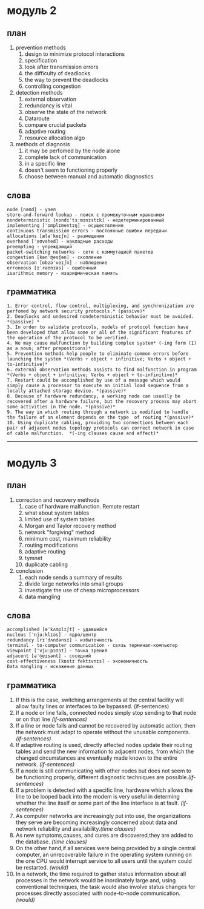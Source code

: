 # модуль 2

## план
1. prevention methods 
	1. design to minimize protocol interactions
	2. specification
	3. look after transmission errors
	4. the difficulty of deadlocks 
	5. the way to prevent the deadlocks 
	6. controlling congestion
2. detection methods
	1. external observation
	2. redundancy is vital
	3. observe the state of the network 
	4. Dataroute 
	5. compare crucial packets 
	6. adaptive routing 
	7. resource allocation algo
3. methods of diagnosis
	1. it may be perfomed by the node alone
	2. complete lack of communication
	3. in a specific line
	4. doesn't seem to functioning properly
	5. choose between manual and automatic diagnostics
## слова
	node [nəʊd] - узел
	store-and-forward lookup - поиск с промежуточным хранением
	nondeterministic [nɒndɪˈtɜːmɪnɪstɪk] - недетерминированный
	implementing [ˈɪmplɪmentɪŋ] - осуществление
	continuous transmission errors - постоянные ошибки передачи
	allocations [æləˈkeɪʃn] - размещения
	overhead [ˈəʊvəhed] - накладные расходы
	preempting - упреждающий
	packet-switching networks - сети с коммутацией пакетов
	congestion [kənˈʤesʧən] - скопление
	observation [ɒbzəˈveɪʃn] - наблюдение
	erroneous [ɪˈrəʊnɪəs] - ошибочный
	isarithmic memory - изарифмическая память

## грамматика
	1. Error control, flow control, multiplexing, and synchronization are perfomed by network security protocols.* (passive)*
	2. Deadlocks and undesired nondeterministic behavior must be avoided. *(passive) *
	3. In order to validate protocols, models of protocol function have been developed that allow some or all of the significant features of the operation of the protocol to be verified.
	4. We may cause malfunction by building complex system* (-ing form (1) as a noun; after prepositions)*
	5. Prevention methods help people to eliminate common errors before launching the system *(Verbs + object + infinitive; Verbs + object + to-infinitive)*
	6. external observation methods assists to find malfunction in program *(Verbs + object + infinitive; Verbs + object + to-infinitive)*
	7. Restart could be accomplished by use of a message which would simply cause a processor to execute an initial load sequence from a locally attached storage device. *(passive)*
	8. Because of hardware redundancy, a working node can usually be recovered after a hardware failure, but the recovery process may abort some activities in the node. *(passive)*
	9. The way in which routing through a network is modified to handle the failure of an element depends on the type  of routing *(passive)*
	10. Using duplicate cabling, providing two connections between each pair of adjacent nodes topology protocols can correct network in case of cable malfunction.  *(-ing clauses cause and effect)*

---
# модуль 3
## план
1. correction and recovery methods 
	1. case of hardware malfunction. Remote restart
	2. what about system tables
	3. limited use of system tables
	4. Morgan and Taylor recovery method
	5. network "forgiving" method 
	6. minimum cost, maximum reliability
	7. routing modifications
	8. adaptive routing 
	9. tymnet
	10. duplicate cabling
2. conclusion
	1. each node sends a summary of results
	2. divide large networks into small groups 
	3. investigate the use of cheap microprocessors
	4. data mangling
## слова
	accomplished [əˈkʌmplɪʃt] - удавшийся
	nucleus [ˈnjuːklɪəs] - ядро/центр
	redundancy [rɪˈdʌndənsɪ] - избыточность
	terminal - to-computer communication - связь терминал-компьютер
	viewpoint [ˈvjuːpɔɪnt] - точка зрения
	adjacent [əˈʤeɪsənt] - соседний
	cost-effectiveness [kɒstɪˈfektɪvnɪs] - экономичность
	Data mangling - искажение данных

## грамматика
1. If this is the case, switching arrangements at the central facility will allow faulty lines or interfaces to be bypassed. (if-sentences)
2. If a node or line fails, connected nodes simply stop sending to that node or on that line *(if-sentences)*
3. If a line or node fails and cannot be recovered by automatic action, then the network must adapt to operate without the unusable components. *(if-sentences)*
4. If adaptive routing is used, directly affected nodes update their routing tables and send the new information to adjacent nodes, from which the changed circumstances are eventually made known to the entire network. *(if-sentences)*
5. If a node is still communicating with other nodes but does not seem to be functioning properly, different diagnostic techniques are possible.*(if-sentences)*
6. If a problem is detected with a specific line, hardware which allows the line to be looped back into the modem is very useful in determing whether the line itself or some part of the line interface is at fault. *(if-sentences)*
7. As computer networks are increasingly put into use, the organizations they serve are becoming increasingly concerned about data and network reliability and availability.*(time clauses)*
8. As new symptoms,causes, and cures are discovered,they are added to the database. *(time clauses)*
9. On the other hand,if all services were being provided by a single central computer, an unrecoverable failure in the operating system running on the one CPU would interrupt service to all users until the system could be restarted. *(would)*
10. In a network, the time required to gather status information about all processes in the network would be inordinately large and, using conventional techniques, the task would also involve status changes for processes directly associated with node-to-node communication. *(would)*
